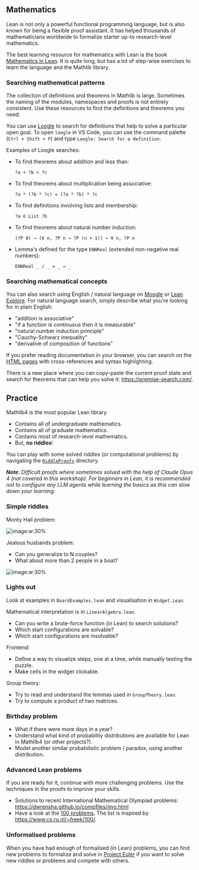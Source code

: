 

## Mathematics

Lean is not only a powerful functional programming language, but is also known for being a flexible proof assistant. It has helped thousands of mathematicians worldwide to formalize starter up-to research-level mathematics.

The best learning resource for mathematics with Lean is the book [Mathematics in Lean](https://leanprover-community.github.io/mathematics_in_lean). It is quite long, but has a lot of step-wise exercises to learn the language and the Mathlib library.




### Searching mathematical patterns

The collection of definitions and theorems in Mathlib is large. Sometimes the naming of the modules, namespaces and proofs is not entirely consistent. Use these resources to find the definitions and theorems you need:

You can use [Loogle](https://loogle.lean-lang.org/) to search for definitions that help to solve a particular open goal. To open `loogle` in VS Code, you can use the command palette (`Ctrl + Shift + P`) and type `Loogle: Search for a definition`.

Examples of Loogle searches:

- To find theorems about addition and less than:

  ```lean
  ?a + ?b < ?c
  ```

- To find theorems about multiplication being associative:

  ```lean
  ?a * (?b * ?c) = (?a * ?b) * ?c
  ```

- To find definitions involving lists and membership:

  ```lean
  ?a ∈ List ?b
  ```

- To find theorems about natural number induction:

  ```lean
  (?P 0) → (∀ n, ?P n → ?P (n + 1)) → ∀ n, ?P n
  ```

- Lemma's defined for the type `ENNReal` (extended non-negative real numbers):
  
  ```lean
  ENNReal _ / _ = _ ↔ _
  ````
  
### Searching mathematical concepts


You can also search using English / natural language on [Moogle](https://moogle.ai/) or [Lean Explore](https://www.leanexplore.com). For natural language search, simply describe what you're looking for in plain English:

- "addition is associative"
- "if a function is continuous then it is measurable"
- "natural number induction principle"
- "Cauchy-Schwarz inequality"
- "derivative of composition of functions"

If you prefer reading documentation in your browser, you can search on the [HTML pages](https://leanprover-community.github.io/mathlib4_docs/Mathlib.html) with cross-references and syntax highlighting.


There is a new place where you can copy-paste the current proof state and search for theorems that can help you solve it: https://premise-search.com/.

## Practice

Mathlib4 is the most popular Lean library.

- Contains all of undergraduate mathematics.
- Contains all of graduate mathematics.
- Contains most of research-level mathematics.
- But, **no riddles**!

You can play with some solved riddles (or computational problems) by navigating the [`RiddleProofs`](./RiddleProofs) directory.


_**Note**: Difficult proofs where sometimes solved with the help of Claude Opus 4 (not covered in this workshop). For beginners in Lean, it is recommended not to configure any LLM agents while learning the basics as this can slow down your learning._

### Simple riddles

Monty Hall problem:

![image:w:30%](img/monty_hall.png)

Jealous husbands problem:

- Can you generalize to N couples?
- What about more than 2 people in a boat?

![image:w:30%](img/jealous_husbands.jpg)


### Lights out

Look at examples in `BoardExamples.lean` and visualisation in `Widget.Lean`.

Mathematical interpretation is in `LinearAlgebra.lean`.

- Can you write a brute-force function (in Lean) to search solutions?
- Which start configurations are solvable?
- Which start configurations are insolvable?


Frontend:

- Define a way to visualize steps, one at a time, while manually testing the puzzle.
- Make cells in the widget clickable.

Group theory:

- Try to read and understand the lemmas used in `GroupTheory.lean`.
- Try to compute a product of two matrices.



### Birthday problem

- What if there were more days in a year?
- Understand what kind of probability distributions are available for Lean in Mathlib4 (or other projects?).
- Model another similar probabilistic problem / paradox, using another distribution.


### Advanced Lean problems

If you are ready for it, continue with more challenging problems. Use the techniques in the proofs to improve your skills.

- Solutions to recent International Mathematical Olympiad problems: <https://dwrensha.github.io/compfiles/imo.html>
- Have a look at the [100 problems](https://leanprover-community.github.io/100.html). The list is inspired by <https://www.cs.ru.nl/~freek/100/>.

### Unformalised problems

When you have had enough of formalised (in Lean) problems, you can find new problems to formalize and solve in [Project Euler](https://projecteuler.net/) if you want to solve new riddles or problems and compete with others.
